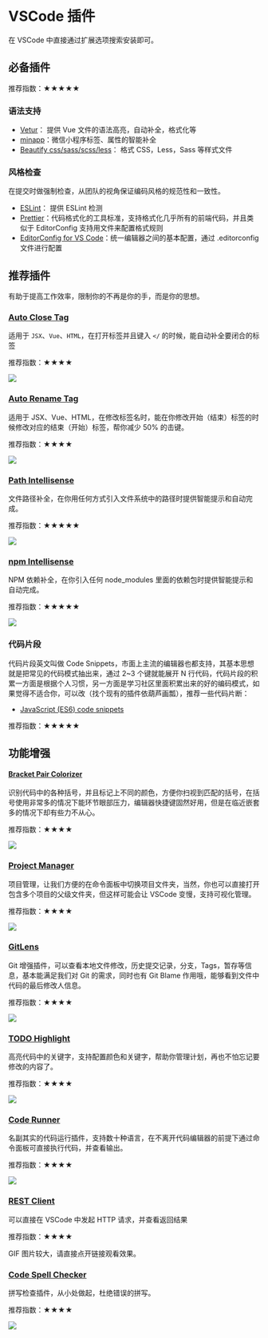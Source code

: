 # VSCode 插件

在 VSCode 中直接通过扩展选项搜索安装即可。

## 必备插件

推荐指数：★★★★★

### 语法支持

- [Vetur](https://marketplace.visualstudio.com/items?itemName=octref.vetur)： 提供 Vue 文件的语法高亮，自动补全，格式化等
- [minapp](https://marketplace.visualstudio.com/items?itemName=qiu8310.minapp-vscode)：微信小程序标签、属性的智能补全
- [Beautify css/sass/scss/less](https://marketplace.visualstudio.com/items?itemName=michelemelluso.code-beautifier)： 格式 CSS，Less，Sass 等样式文件

### 风格检查

在提交时做强制检查，从团队的视角保证编码风格的规范性和一致性。

- [ESLint](https://marketplace.visualstudio.com/items?itemName=dbaeumer.vscode-eslint)： 提供 ESLint 检测
- [Prettier](https://marketplace.visualstudio.com/items?itemName=esbenp.prettier-vscode)：代码格式化的工具标准，支持格式化几乎所有的前端代码，并且类似于 EditorConfig 支持用文件来配置格式规则
- [EditorConfig for VS Code](https://marketplace.visualstudio.com/items?itemName=EditorConfig.EditorConfig)：统一编辑器之间的基本配置，通过 .editorconfig 文件进行配置

## 推荐插件

有助于提高工作效率，限制你的不再是你的手，而是你的思想。

### [Auto Close Tag](https://marketplace.visualstudio.com/items?itemName=formulahendry.auto-close-tag)

适用于 `JSX`、`Vue`、`HTML`，在打开标签并且键入 `</` 的时候，能自动补全要闭合的标签

推荐指数：★★★★

![](../pics/vscode/auto-close-tag.gif)

### [Auto Rename Tag](https://marketplace.visualstudio.com/items?itemName=formulahendry.auto-rename-tag)

适用于 JSX、Vue、HTML，在修改标签名时，能在你修改开始（结束）标签的时候修改对应的结束（开始）标签，帮你减少 50% 的击键。

推荐指数：★★★★

![](../pics/vscode/auto-rename-tag.gif)

### [Path Intellisense](https://marketplace.visualstudio.com/items?itemName=christian-kohler.path-intellisense)

文件路径补全，在你用任何方式引入文件系统中的路径时提供智能提示和自动完成。

推荐指数：★★★★★

![](../pics/vscode/path-inte.gif)

### [npm Intellisense](https://marketplace.visualstudio.com/items?itemName=christian-kohler.npm-intellisense)

NPM 依赖补全，在你引入任何 node_modules 里面的依赖包时提供智能提示和自动完成。

推荐指数：★★★★★

![](../pics/vscode/npm-inte.gif)

### 代码片段

代码片段英文叫做 Code Snippets，市面上主流的编辑器也都支持，其基本思想就是把常见的代码模式抽出来，通过 2~3 个键就能展开 N 行代码，代码片段的积累一方面是根据个人习惯，另一方面是学习社区里面积累出来的好的编码模式，如果觉得不适合你，可以改（找个现有的插件依葫芦画瓢），推荐一些代码片断：

- [JavaScript (ES6) code snippets](https://marketplace.visualstudio.com/items?itemName=xabikos.JavaScriptSnippets)

推荐指数：★★★★★

## 功能增强

#### [Bracket Pair Colorizer](https://marketplace.visualstudio.com/items?itemName=CoenraadS.bracket-pair-colorizer)

识别代码中的各种括号，并且标记上不同的颜色，方便你扫视到匹配的括号，在括号使用非常多的情况下能环节眼部压力，编辑器快捷键固然好用，但是在临近嵌套多的情况下却有些力不从心。

推荐指数：★★★★

![](../pics/vscode/bracket-pair-color.png)

### [Project Manager](https://marketplace.visualstudio.com/items?itemName=alefragnani.project-manager)

项目管理，让我们方便的在命令面板中切换项目文件夹，当然，你也可以直接打开包含多个项目的父级文件夹，但这样可能会让 VSCode 变慢，支持可视化管理。

推荐指数：★★★★

![](../pics/vscode/project-manage.png)

### [GitLens](https://marketplace.visualstudio.com/items?itemName=eamodio.gitlens)

Git 增强插件，可以查看本地文件修改，历史提交记录，分支，Tags，暂存等信息，基本能满足我们对 Git 的需求，同时也有 Git Blame 作用哦，能够看到文件中代码的最后修改人信息。

推荐指数：★★★★

![](../pics/vscode/git-lens.png)

### [TODO Highlight](https://marketplace.visualstudio.com/items?itemName=wayou.vscode-todo-highlight)

高亮代码中的关键字，支持配置颜色和关键字，帮助你管理计划，再也不怕忘记要修改的内容了。

推荐指数：★★★★

![](../pics/vscode/todo.png)

### [Code Runner](https://marketplace.visualstudio.com/items?itemName=formulahendry.code-runner)

名副其实的代码运行插件，支持数十种语言，在不离开代码编辑器的前提下通过命令面板可直接执行代码，并查看输出。

推荐指数：★★★★

![](../pics/vscode/code-runner.gif)

### [REST Client](https://marketplace.visualstudio.com/items?itemName=humao.rest-client)

可以直接在 VSCode 中发起 HTTP 请求，并查看返回结果

推荐指数：★★★★

GIF 图片较大，请直接点开链接观看效果。

### [Code Spell Checker](https://marketplace.visualstudio.com/items?itemName=streetsidesoftware.code-spell-checker)

拼写检查插件，从小处做起，杜绝错误的拼写。

推荐指数：★★★★

![](../pics/vscode/code-spell.gif)
